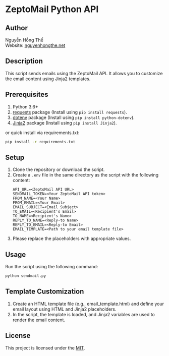 # ZeptoMail Python API

## Author
Nguyễn Hồng Thế  
Website: [nguyenhongthe.net](https://nguyenhongthe.net)

## Description
This script sends emails using the ZeptoMail API. It allows you to customize the email content using Jinja2 templates.

## Prerequisites

1. Python 3.6+
2. [requests](https://pypi.org/project/requests/) package (Install using `pip install requests`).
3. [dotenv](https://pypi.org/project/python-dotenv/) package (Install using `pip install python-dotenv`).
4. [Jinja2](https://pypi.org/project/Jinja2/) package (Install using `pip install Jinja2`).

or quick install via requirements.txt:

```bash
pip install -r requirements.txt
```
## Setup
1. Clone the repository or download the script.
2. Create a `.env` file in the same directory as the script with the following content:
   ```
   API_URL=<ZeptoMail API URL>
   SENDMAIL_TOKEN=<Your ZeptoMail API token>
   FROM_NAME=<Your Name>
   FROM_EMAIL=<Your Email>
   EMAIL_SUBJECT=<Email Subject>
   TO_EMAIL=<Recipient's Email>
   TO_NAME=<Recipient's Name>
   REPLY_TO_NAME=<Reply-to Name>
   REPLY_TO_EMAIL=<Reply-to Email>
   EMAIL_TEMPLATE=<Path to your email template file>
   ```
3. Please replace the placeholders with appropriate values.

## Usage
Run the script using the following command:

```bash
python sendmail.py
```

## Template Customization
1. Create an HTML template file (e.g., email_template.html) and define your email layout using HTML and Jinja2 placeholders.
2. In the script, the template is loaded, and Jinja2 variables are used to render the email content.

## License
This project is licensed under the [MIT](LICENSE).